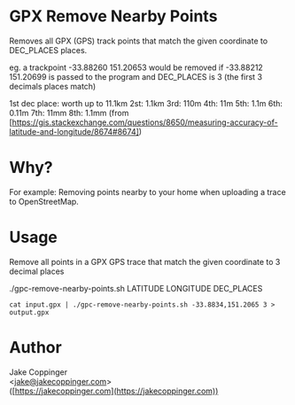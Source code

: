 GPX Remove Nearby Points
========================

Removes all GPX (GPS) track points that match the given coordinate
to DEC_PLACES places.

eg. a trackpoint -33.88260 151.20653 would be removed if
-33.88212 151.20699 is passed to the program and DEC_PLACES
is 3 (the first 3 decimals places match)
    
1st dec place: worth up to 11.1km
2st: 1.1km
3rd: 110m
4th: 11m
5th: 1.1m
6th: 0.11m
7th: 11mm
8th: 1.1mm
(from [https://gis.stackexchange.com/questions/8650/measuring-accuracy-of-latitude-and-longitude/8674#8674])

# Why?

For example: Removing points nearby to your home when uploading a trace to OpenStreetMap.

# Usage

Remove all points in a GPX GPS trace that match the given coordinate to 3
decimal places

./gpc-remove-nearby-points.sh LATITUDE LONGITUDE DEC_PLACES

```
cat input.gpx | ./gpc-remove-nearby-points.sh -33.8834,151.2065 3 > output.gpx
```

# Author
Jake Coppinger  
<[jake@jakecoppinger.com](mailto:jake@jake@jakecoppinger.com)>  
([https://jakecoppinger.com](https://jakecoppinger.com)) 